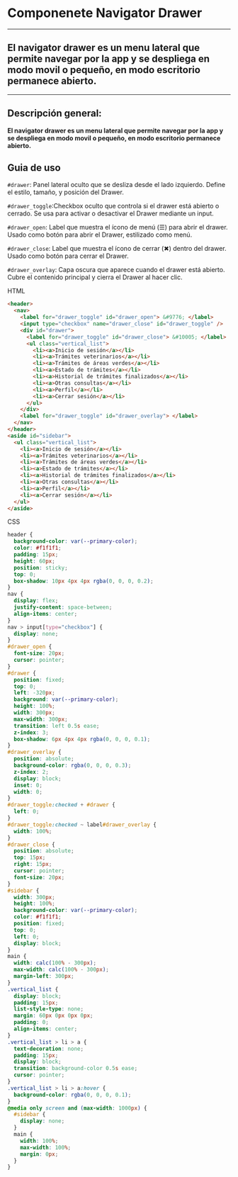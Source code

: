 # Componenete Navigator Drawer

---

## El navigator drawer es un menu lateral que permite navegar por la app y se despliega en modo movil o pequeño, en modo escritorio permanece abierto.

---

## Descripción general:

**El navigator drawer es un menu lateral que permite navegar por la app y se despliega en modo movil o pequeño, en modo escritorio permanece abierto.**

## Guia de uso

`#drawer`: Panel lateral oculto que se desliza desde el lado izquierdo. Define el estilo, tamaño, y posición del Drawer.

`#drawer_toggle`:Checkbox oculto que controla si el drawer está abierto o cerrado. Se usa para activar o desactivar el Drawer mediante un input.

`#drawer_open`: Label que muestra el ícono de menú (☰) para abrir el drawer. Usado como botón para abrir el Drawer, estilizado como menú.

`#drawer_close`: Label que muestra el ícono de cerrar (✖) dentro del drawer. Usado como botón para cerrar el Drawer.

`#drawer_overlay`: Capa oscura que aparece cuando el drawer está abierto. Cubre el contenido principal y cierra el Drawer al hacer clic.

HTML

```html
<header>
  <nav>
    <label for="drawer_toggle" id="drawer_open"> &#9776; </label>
    <input type="checkbox" name="drawer_close" id="drawer_toggle" />
    <div id="drawer">
      <label for="drawer_toggle" id="drawer_close"> &#10005; </label>
      <ul class="vertical_list">
        <li><a>Inicio de sesión</a></li>
        <li><a>Trámites veterinarios</a></li>
        <li><a>Trámites de áreas verdes</a></li>
        <li><a>Estado de trámites</a></li>
        <li><a>Historial de trámites finalizados</a></li>
        <li><a>Otras consultas</a></li>
        <li><a>Perfil</a></li>
        <li><a>Cerrar sesión</a></li>
      </ul>
    </div>
    <label for="drawer_toggle" id="drawer_overlay"> </label>
  </nav>
</header>
<aside id="sidebar">
  <ul class="vertical_list">
    <li><a>Inicio de sesión</a></li>
    <li><a>Trámites veterinarios</a></li>
    <li><a>Trámites de áreas verdes</a></li>
    <li><a>Estado de trámites</a></li>
    <li><a>Historial de trámites finalizados</a></li>
    <li><a>Otras consultas</a></li>
    <li><a>Perfil</a></li>
    <li><a>Cerrar sesión</a></li>
  </ul>
</aside>
```

CSS

```css
header {
  background-color: var(--primary-color);
  color: #f1f1f1;
  padding: 15px;
  height: 60px;
  position: sticky;
  top: 0;
  box-shadow: 10px 4px 4px rgba(0, 0, 0, 0.2);
}
nav {
  display: flex;
  justify-content: space-between;
  align-items: center;
}
nav > input[type="checkbox"] {
  display: none;
}
#drawer_open {
  font-size: 20px;
  cursor: pointer;
}
#drawer {
  position: fixed;
  top: 0;
  left: -320px;
  background: var(--primary-color);
  height: 100%;
  width: 300px;
  max-width: 300px;
  transition: left 0.5s ease;
  z-index: 3;
  box-shadow: 6px 4px 4px rgba(0, 0, 0, 0.1);
}
#drawer_overlay {
  position: absolute;
  background-color: rgba(0, 0, 0, 0.3);
  z-index: 2;
  display: block;
  inset: 0;
  width: 0;
}
#drawer_toggle:checked + #drawer {
  left: 0;
}
#drawer_toggle:checked ~ label#drawer_overlay {
  width: 100%;
}
#drawer_close {
  position: absolute;
  top: 15px;
  right: 15px;
  cursor: pointer;
  font-size: 20px;
}
#sidebar {
  width: 300px;
  height: 100%;
  background-color: var(--primary-color);
  color: #f1f1f1;
  position: fixed;
  top: 0;
  left: 0;
  display: block;
}
main {
  width: calc(100% - 300px);
  max-width: calc(100% - 300px);
  margin-left: 300px;
}
.vertical_list {
  display: block;
  padding: 15px;
  list-style-type: none;
  margin: 60px 0px 0px 0px;
  padding: 0;
  align-items: center;
}
.vertical_list > li > a {
  text-decoration: none;
  padding: 15px;
  display: block;
  transition: background-color 0.5s ease;
  cursor: pointer;
}
.vertical_list > li > a:hover {
  background-color: rgba(0, 0, 0, 0.1);
}
@media only screen and (max-width: 1000px) {
  #sidebar {
    display: none;
  }
  main {
    width: 100%;
    max-width: 100%;
    margin: 0px;
  }
}
```
